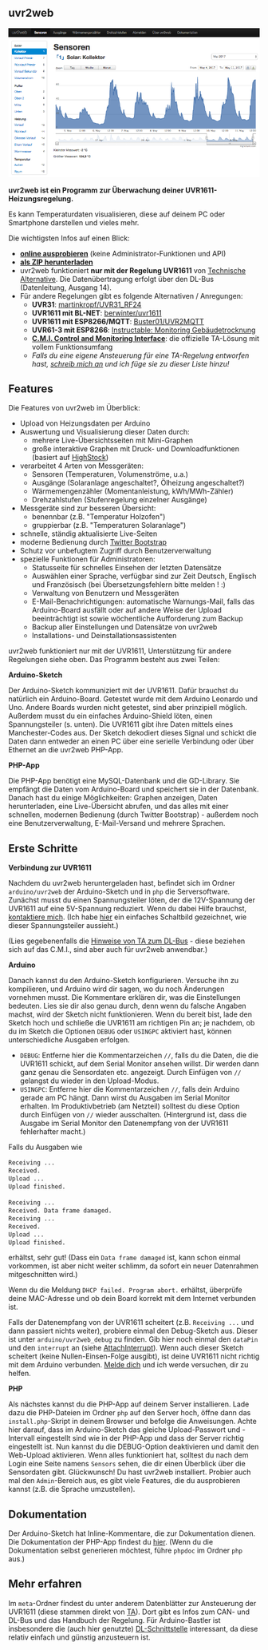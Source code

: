 ## uvr2web

![uvr2web](https://raw.githubusercontent.com/ekuiter/uvr2web/img/uvr2web-example.png)

**uvr2web ist ein Programm zur Überwachung deiner UVR1611-Heizungsregelung.**

Es kann Temperaturdaten visualisieren, diese auf deinem PC oder Smartphone darstellen und vieles mehr.

Die wichtigsten Infos auf einen Blick:

- **[online ausprobieren](http://uvr2web.elias-kuiter.de/?demo)** (keine Administrator-Funktionen und API)
- **[als ZIP herunterladen](https://github.com/ekuiter/uvr2web/archive/master.zip)**
- uvr2web funktioniert **nur mit der Regelung UVR1611** von [Technische Alternative](http://ta.co.at).
   Die Datenübertragung erfolgt über den DL-Bus (Datenleitung, Ausgang 14).
- Für andere Regelungen gibt es folgende Alternativen / Anregungen:
   - **UVR31**: [martinkropf/UVR31_RF24](https://github.com/martinkropf/UVR31_RF24)
   - **UVR1611 mit BL-NET**: [berwinter/uvr1611](https://github.com/berwinter/uvr1611)
   - **UVR1611 mit ESP8266/MQTT**: [Buster01/UVR2MQTT](https://github.com/Buster01/UVR2MQTT)
   - **UVR61-3 mit ESP8266**: [Instructable: Monitoring Gebäudetrocknung](http://www.instructables.com/id/Monitoring-Geb%C3%A4udetrocknung/)
   - **[C.M.I. Control and Monitoring Interface](https://www.ta.co.at/fernwartung/cmi/)**: die offizielle TA-Lösung mit vollem Funktionsumfang
   - *Falls du eine eigene Ansteuerung für eine TA-Regelung entworfen hast, [schreib mich an](mailto:info@elias-kuiter.de) und ich füge sie zu dieser Liste hinzu!*

## Features

Die Features von uvr2web im Überblick:

- Upload von Heizungsdaten per Arduino
- Auswertung und Visualisierung dieser Daten durch:
  - mehrere Live-Übersichtsseiten mit Mini-Graphen
  - große interaktive Graphen mit Druck- und Downloadfunktionen (basiert auf [HighStock](http://www.highcharts.com/stock/demo/))
- verarbeitet 4 Arten von Messgeräten:
  - Sensoren (Temperaturen, Volumenströme, u.a.)
  - Ausgänge (Solaranlage angeschaltet?, Ölheizung angeschaltet?)
  - Wärmemengenzähler (Momentanleistung, kWh/MWh-Zähler)
  - Drehzahlstufen (Stufenregelung einzelner Ausgänge)
- Messgeräte sind zur besseren Übersicht:
  - benennbar (z.B. "Temperatur Holzofen")
  - gruppierbar (z.B. "Temperaturen Solaranlage")
- schnelle, ständig aktualisierte Live-Seiten
- moderne Bedienung durch [Twitter Bootstrap](http://twitter.github.io/bootstrap/)
- Schutz vor unbefugtem Zugriff durch Benutzerverwaltung
- spezielle Funktionen für Administratoren:
  - Statusseite für schnelles Einsehen der letzten Datensätze
  - Auswählen einer Sprache, verfügbar sind zur Zeit Deutsch, Englisch und Französisch (bei Übersetzungsfehlern bitte melden ! :)
  - Verwaltung von Benutzern und Messgeräten
  - E-Mail-Benachrichtigungen: automatische Warnungs-Mail, falls das Arduino-Board ausfällt oder auf andere Weise der Upload beeinträchtigt ist sowie wöchentliche Aufforderung zum Backup
  - Backup aller Einstellungen und Datensätze von uvr2web
  - Installations- und Deinstallationsassistenten

uvr2web funktioniert nur mit der UVR1611, Unterstützung für andere Regelungen siehe oben.
Das Programm besteht aus zwei Teilen:

**Arduino-Sketch**

Der Arduino-Sketch kommuniziert mit der UVR1611. Dafür brauchst du natürlich ein Arduino-Board. Getestet wurde mit dem Arduino Leonardo und Uno.
Andere Boards wurden nicht getestet, sind aber prinzipiell möglich.
Außerdem musst du ein einfaches Arduino-Shield löten, einen Spannungsteiler (s. unten).
Die UVR1611 gibt ihre Daten mittels eines Manchester-Codes aus. Der Sketch dekodiert dieses Signal und schickt die Daten dann entweder an einen PC über eine serielle Verbindung oder über Ethernet an die uvr2web PHP-App.

**PHP-App**

Die PHP-App benötigt eine MySQL-Datenbank und die GD-Library. Sie empfängt die Daten vom Arduino-Board und speichert sie in der Datenbank. Danach hast du einige Möglichkeiten: Graphen anzeigen, Daten herunterladen, eine Live-Übersicht abrufen, und das alles mit einer schnellen, modernen Bedienung (durch Twitter Bootstrap) - außerdem noch eine Benutzerverwaltung, E-Mail-Versand und mehrere Sprachen.

## Erste Schritte

**Verbindung zur UVR1611**

Nachdem du uvr2web heruntergeladen hast, befindet sich im Ordner `arduino/uvr2web` der Arduino-Sketch und in `php` die Serversoftware.
Zunächst musst du einen Spannungsteiler löten, der die 12V-Spannung der UVR1611 auf eine 5V-Spannung reduziert. Wenn du dabei Hilfe brauchst, [kontaktiere mich](mailto:info@elias-kuiter.de). (Ich habe [hier](meta/voltage-divider.jpg) ein einfaches Schaltbild gezeichnet, wie dieser Spannungsteiler aussieht.)

(Lies gegebenenfalls die [Hinweise von TA zum DL-Bus](http://help.ta.co.at/DE/CMIHELP/dl_bus.htm) - diese beziehen sich auf das C.M.I., sind aber auch für uvr2web anwendbar.)

**Arduino**

Danach kannst du den Arduino-Sketch konfigurieren. Versuche ihn zu kompilieren, und Arduino wird dir sagen, wo du noch Änderungen vornehmen musst. Die Kommentare erklären dir, was die Einstellungen bedeuten. Lies sie dir also genau durch, denn wenn du falsche Angaben machst, wird der Sketch nicht funktionieren.
Wenn du bereit bist, lade den Sketch hoch und schließe die UVR1611 am richtigen Pin an; je nachdem, ob du im Sketch die Optionen `DEBUG` oder `USINGPC` aktiviert hast, können unterschiedliche Ausgaben erfolgen.
- `DEBUG`: Entferne hier die Kommentarzeichen `//`, falls du die Daten, die die UVR1611 schickt, auf dem Serial Monitor ansehen willst. Dir werden dann ganz genau die Sensordaten etc. angezeigt. Durch Einfügen von `//` gelangst du wieder in den Upload-Modus.
- `USINGPC`: Entferne hier die Kommentarzeichen `//`, falls dein Arduino gerade am PC hängt. Dann wirst du Ausgaben im Serial Monitor erhalten. Im Produktivbetrieb (am Netzteil) solltest du diese Option durch Einfügen von `//` wieder ausschalten. (Hintergrund ist, dass die Ausgabe im Serial Monitor den Datenempfang von der UVR1611 fehlerhafter macht.)

Falls du Ausgaben wie
```
Receiving ... 
Received. 
Upload ...
Upload finished.

Receiving ... 
Received. Data frame damaged.
Receiving ... 
Received. 
Upload ...
Upload finished.
```
erhältst, sehr gut! (Dass ein `Data frame damaged` ist, kann schon einmal vorkommen, ist aber nicht weiter schlimm, da sofort ein neuer Datenrahmen mitgeschnitten wird.)

Wenn du die Meldung `DHCP failed. Program abort.` erhältst, überprüfe deine MAC-Adresse und ob dein Board korrekt mit dem Internet verbunden ist.

Falls der Datenempfang von der UVR1611 scheitert (z.B. `Receiving ...` und dann passiert nichts weiter), probiere einmal den Debug-Sketch aus.
Dieser ist unter `arduino/uvr2web_debug` zu finden. Gib hier noch einmal den `dataPin` und den `interrupt` an (siehe [AttachInterrupt](http://arduino.cc/en/Reference/AttachInterrupt)). Wenn auch dieser Sketch scheitert (keine Nullen-Einsen-Folge ausgibt), ist deine UVR1611 nicht richtig mit dem Arduino verbunden. [Melde dich](mailto:info@elias-kuiter.de) und ich werde versuchen, dir zu helfen.

**PHP**

Als nächstes kannst du die PHP-App auf deinem Server installieren. Lade dazu die PHP-Dateien im Ordner `php` auf den Server hoch, öffne dann das `install.php`-Skript in deinem Browser und befolge die Anweisungen.
Achte hier darauf, dass im Arduino-Sketch das gleiche Upload-Passwort und -Intervall eingestellt sind wie in der PHP-App und dass der Server richtig eingestellt ist. Nun kannst du die DEBUG-Option deaktivieren und damit den Web-Upload aktivieren.
Wenn alles funktioniert hat, solltest du nach dem Login eine Seite namens `Sensors` sehen, die dir einen Überblick über die Sensordaten gibt.
Glückwunsch! Du hast uvr2web installiert. Probier auch mal den `Admin`-Bereich aus, es gibt viele Features, die du ausprobieren kannst (z.B. die Sprache umzustellen).

## Dokumentation

Der Arduino-Sketch hat Inline-Kommentare, die zur Dokumentation dienen.
Die Dokumentation der PHP-App findest du [hier](http://ekuiter.github.io/uvr2web/).
(Wenn du die Dokumentation selbst generieren möchtest, führe `phpdoc` im Ordner `php` aus.)

## Mehr erfahren

Im `meta`-Ordner findest du unter anderem Datenblätter zur Ansteuerung der UVR1611 (diese stammen direkt von [TA](http://www.ta.co.at)). Dort gibt es Infos zum CAN- und DL-Bus und das Handbuch der Regelung. Für Arduino-Bastler ist insbesondere die (auch hier genutzte) [DL-Schnittstelle](meta/Schnittstelle%20Datenleitung%201.7.pdf) interessant, da diese relativ einfach und günstig anzusteuern ist.

